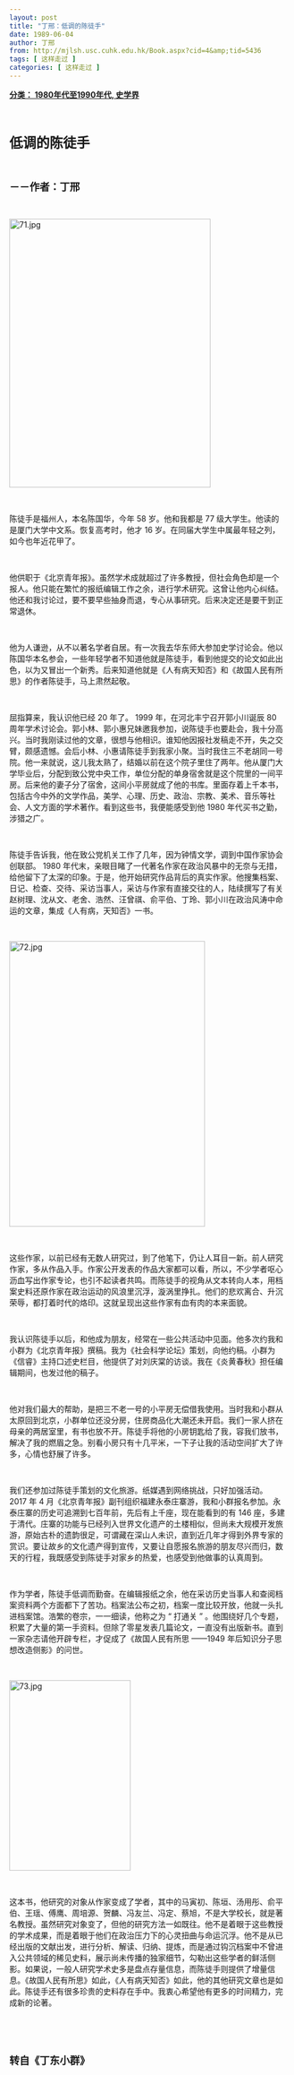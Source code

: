 ```yaml
---
layout: post
title: "丁邢：低调的陈徒手"
date: 1989-06-04
author: 丁邢
from: http://mjlsh.usc.cuhk.edu.hk/Book.aspx?cid=4&amp;tid=5436
tags: [ 这样走过 ]
categories: [ 这样走过 ]
---
```


<div style="margin: 15px 10px 10px 0px;">
<div>
<span id="ctl00_ContentPlaceHolder1_chapter1_SubjectLabel" style="font-weight:bold;text-decoration:underline;">
   分类： 1980年代至1990年代, 史学界
  </span>
</div>
<p class="p1">
<span class="s1">
<b>
<font size="5">
<br/>
</font>
</b>
</span>
</p>
<p class="p1">
<span class="s1">
<b>
<font size="5">
     低调的陈徒手
    </font>
</b>
</span>
</p>
<p class="p2">
<b>
<font size="4">
<span class="s1">
</span>
<br/>
</font>
</b>
</p>
<p class="p1">
<span class="s1">
<b>
<font size="4">
     －－作者：丁邢
    </font>
</b>
</span>
</p>
<p class="p2">
<span class="s1">
</span>
<br/>
</p>
<p class="p3">
<span class="s1">
<img alt="71.jpg" border="0" height="480" src="http://mjlsh.usc.cuhk.edu.hk/medias/contents/5436/71.jpg" width="360"/>
</span>
</p>
<p class="p2">
<span class="s1">
</span>
<br/>
</p>
<p class="p1">
<span class="s1">
   陈徒手是福州人，本名陈国华，今年
  </span>
<span class="s2">
   58
  </span>
<span class="s1">
   岁。他和我都是
  </span>
<span class="s2">
   77
  </span>
<span class="s1">
   级大学生。他读的是厦门大学中文系。恢复高考时，他才
  </span>
<span class="s2">
   16
  </span>
<span class="s1">
   岁。在同届大学生中属最年轻之列，如今也年近花甲了。
  </span>
</p>
<p class="p2">
<span class="s1">
</span>
<br/>
</p>
<p class="p1">
<span class="s1">
   他供职于《北京青年报》。虽然学术成就超过了许多教授，但社会角色却是一个报人。他只能在繁忙的报纸编辑工作之余，进行学术研究。这曾让他内心纠结。他还和我讨论过，要不要早些抽身而退，专心从事研究。后来决定还是要干到正常退休。
  </span>
</p>
<p class="p2">
<span class="s1">
</span>
<br/>
</p>
<p class="p1">
<span class="s1">
   他为人谦逊，从不以著名学者自居。有一次我去华东师大参加史学讨论会。他以陈国华本名参会，一些年轻学者不知道他就是陈徒手，看到他提交的论文如此出色，以为又冒出一个新秀。后来知道他就是《人有病天知否》和《故国人民有所思》的作者陈徒手，马上肃然起敬。
  </span>
</p>
<p class="p2">
<span class="s1">
</span>
<br/>
</p>
<p class="p1">
<span class="s1">
   屈指算来，我认识他已经
  </span>
<span class="s2">
   20
  </span>
<span class="s1">
   年了。
  </span>
<span class="s2">
   1999
  </span>
<span class="s1">
   年，在河北丰宁召开郭小川诞辰
  </span>
<span class="s2">
   80
  </span>
<span class="s1">
   周年学术讨论会。郭小林、郭小惠兄妹邀我参加，说陈徒手也要赴会，我十分高兴。当时我刚读过他的文章，很想与他相识。谁知他因报社发稿走不开，失之交臂，颇感遗憾。会后小林、小惠请陈徒手到我家小聚。当时我住三不老胡同一号院。他一来就说，这儿我太熟了，结婚以前在这个院子里住了两年。他从厦门大学毕业后，分配到致公党中央工作，单位分配的单身宿舍就是这个院里的一间平房。后来他的妻子分了宿舍，这间小平房就成了他的书库。里面存着上千本书，包括古今中外的文学作品，美学、心理、历史、政治、宗教、美术、音乐等社会、人文方面的学术著作。看到这些书，我便能感受到他
  </span>
<span class="s2">
   1980
  </span>
<span class="s1">
   年代买书之勤，涉猎之广。
  </span>
</p>
<p class="p2">
<span class="s1">
</span>
<br/>
</p>
<p class="p1">
<span class="s1">
   陈徒手告诉我，他在致公党机关工作了几年，因为钟情文学，调到中国作家协会创联部。
  </span>
<span class="s2">
   1980
  </span>
<span class="s1">
   年代末，亲眼目睹了一代著名作家在政治风暴中的无奈与无措，给他留下了太深的印象。于是，他开始研究作品背后的真实作家。他搜集档案、日记、检查、交待、采访当事人，采访与作家有直接交往的人，陆续撰写了有关赵树理、沈从文、老舍、浩然、汪曾祺、俞平伯、丁玲、郭小川在政治风涛中命运的文章，集成《人有病，天知否》一书。
  </span>
</p>
<p class="p2">
<span class="s1">
</span>
<br/>
</p>
<p class="p3">
<span class="s1">
<img alt="72.jpg" border="0" height="510" src="http://mjlsh.usc.cuhk.edu.hk/medias/contents/5436/72.jpg" width="350"/>
</span>
</p>
<p class="p2">
<span class="s1">
</span>
<br/>
</p>
<p class="p1">
<span class="s1">
   这些作家，以前已经有无数人研究过，到了他笔下，仍让人耳目一新。前人研究作家，多从作品入手。作家公开发表的作品大家都可以看，所以，不少学者呕心沥血写出作家专论，也引不起读者共鸣。而陈徒手的视角从文本转向人本，用档案史料还原作家在政治运动的风浪里沉浮，漩涡里挣扎。他们的悲欢离合、升沉荣辱，都打着时代的烙印。这就呈现出这些作家有血有肉的本来面貌。
  </span>
</p>
<p class="p2">
<span class="s1">
</span>
<br/>
</p>
<p class="p1">
<span class="s1">
   我认识陈徒手以后，和他成为朋友，经常在一些公共活动中见面。他多次约我和小群为《北京青年报》撰稿。我为《社会科学论坛》策划，向他约稿。小群为《信睿》主持口述史栏目，他提供了对刘庆棠的访谈。我在《炎黄春秋》担任编辑期间，也发过他的稿子。
  </span>
</p>
<p class="p2">
<span class="s1">
</span>
<br/>
</p>
<p class="p1">
<span class="s1">
   他对我们最大的帮助，是把三不老一号的小平房无偿借我使用。当时我和小群从太原回到北京，小群单位还没分房，住房商品化大潮还未开启。我们一家人挤在母亲的两居室里，有书也放不开。陈徒手将他的小房钥匙给了我，容我们放书，解决了我的燃眉之急。别看小房只有十几平米，一下子让我的活动空间扩大了许多，心情也舒展了许多。
  </span>
</p>
<p class="p2">
<span class="s1">
</span>
<br/>
</p>
<p class="p1">
<span class="s1">
   我们还参加过陈徒手策划的文化旅游。纸媒遇到网络挑战，只好加强活动。
  </span>
<span class="s2">
   2017
  </span>
<span class="s1">
   年
  </span>
<span class="s2">
   4
  </span>
<span class="s1">
   月《北京青年报》副刊组织福建永泰庄寨游，我和小群报名参加。永泰庄寨的历史可追溯到七百年前，先后有上千座，现在能看到的有
  </span>
<span class="s2">
   146
  </span>
<span class="s1">
   座，多建于清代。庄寨的功能与已经列入世界文化遗产的土楼相似，但尚未大规模开发旅游，原始古朴的遗韵很足，可谓藏在深山人未识，直到近几年才得到外界专家的赏识。要让故乡的文化遗产得到宣传，又要让自愿报名旅游的朋友尽兴而归，数天的行程，我既感受到陈徒手对家乡的热爱，也感受到他做事的认真周到。
  </span>
</p>
<p class="p2">
<span class="s1">
</span>
<br/>
</p>
<p class="p1">
<span class="s1">
   作为学者，陈徒手低调而勤奋。在编辑报纸之余，他在采访历史当事人和查阅档案资料两个方面都下了苦功。档案法公布之初，档案一度比较开放，他就一头扎进档案馆。浩繁的卷宗，一一细读，他称之为
  </span>
<span class="s2">
   “
  </span>
<span class="s1">
   打通关
  </span>
<span class="s2">
   ”
  </span>
<span class="s1">
   。他围绕好几个专题，积累了大量的第一手资料。但除了零星发表几篇论文，一直没有出版新书。直到一家杂志请他开辟专栏，才促成了《故国人民有所思
  </span>
<span class="s2">
   ——1949
  </span>
<span class="s1">
   年后知识分子思想改造侧影》的问世。
  </span>
</p>
<p class="p2">
<span class="s1">
</span>
<br/>
</p>
<p class="p3">
<span class="s1">
<img alt="73.jpg" border="0" height="340" src="http://mjlsh.usc.cuhk.edu.hk/medias/contents/5436/73.jpg" width="217"/>
</span>
</p>
<p class="p2">
<span class="s1">
</span>
<br/>
</p>
<p class="p1">
<span class="s1">
   这本书，他研究的对象从作家变成了学者，其中的马寅初、陈垣、汤用彤、俞平伯、王瑶、傅鹰、周培源、贺麟、冯友兰、冯定、蔡旭，不是大学校长，就是著名教授。虽然研究对象变了，但他的研究方法一如既往。他不是着眼于这些教授的学术成果，而是着眼于他们在政治压力下的心灵扭曲与命运沉浮。他不是从已经出版的文献出发，进行分析、解读、归纳、提炼，而是通过钩沉档案中不曾进入公共领域的稀见史料，展示尚未传播的独家细节，勾勒出这些学者的鲜活侧影。如果说，一般人研究学术史多是盘点存量信息，而陈徒手则提供了增量信息。《故国人民有所思》如此，《人有病天知否》如此，他的其他研究文章也是如此。陈徒手还有很多珍贵的史料存在手中。我衷心希望他有更多的时间精力，完成新的论著。
  </span>
</p>
<p class="p2">
<span class="s1">
</span>
<br/>
</p>
<p class="p2">
<b>
<font size="4">
<span class="s1">
</span>
<br/>
</font>
</b>
</p>
<p class="p1">
<span class="s1">
<b>
<font size="4">
     转自《丁东小群》
    </font>
</b>
</span>
</p>
</div>
